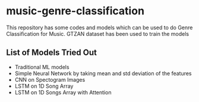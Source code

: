 # music-genre-classification
This repository has some codes and models which can be used to do Genre Classification for Music. GTZAN dataset has been used to train the models

## List of Models Tried Out
* Traditional ML models
* Simple Neural Network by taking mean and std deviation of the features
* CNN on Spectogram Images
* LSTM on 1D Song Array
* LSTM on 1D Songs Array with Attention

